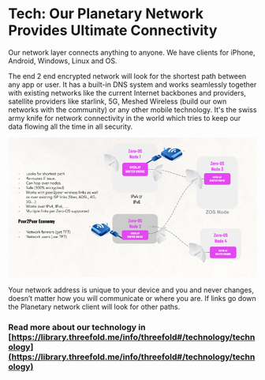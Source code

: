 # Tech: Our Planetary Network Provides Ultimate Connectivity

Our network layer connects anything to anyone. We have clients for iPhone, Android, Windows, Linux and OS.

The end 2 end encrypted network will look for the shortest path between any app or user. It has a built-in DNS system and works seamlessly together with existing networks like the current Internet backbones and providers, satellite providers like starlink, 5G, Meshed Wireless (build our own networks with the community) or any other mobile technology. It's the swiss army knife for network connectivity in the world which tries to keep our data flowing all the time in all security.


![alt_text](img/peer_2_peer_economy.png "image_tooltip")


Your network address is unique to your device and you and never changes, doesn’t matter how you will communicate or where you are. If links go down the Planetary network client will look for other paths.


### Read more about our technology in [https://library.threefold.me/info/threefold#/technology/technology](https://library.threefold.me/info/threefold#/technology/technology) 
